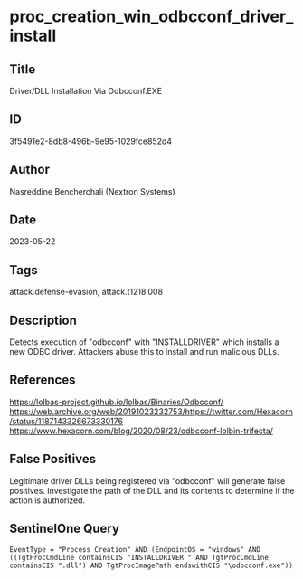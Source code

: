 # proc_creation_win_odbcconf_driver_install

## Title
Driver/DLL Installation Via Odbcconf.EXE

## ID
3f5491e2-8db8-496b-9e95-1029fce852d4

## Author
Nasreddine Bencherchali (Nextron Systems)

## Date
2023-05-22

## Tags
attack.defense-evasion, attack.t1218.008

## Description
Detects execution of "odbcconf" with "INSTALLDRIVER" which installs a new ODBC driver. Attackers abuse this to install and run malicious DLLs.

## References
https://lolbas-project.github.io/lolbas/Binaries/Odbcconf/
https://web.archive.org/web/20191023232753/https://twitter.com/Hexacorn/status/1187143326673330176
https://www.hexacorn.com/blog/2020/08/23/odbcconf-lolbin-trifecta/

## False Positives
Legitimate driver DLLs being registered via "odbcconf" will generate false positives. Investigate the path of the DLL and its contents to determine if the action is authorized.

## SentinelOne Query
```
EventType = "Process Creation" AND (EndpointOS = "windows" AND ((TgtProcCmdLine containsCIS "INSTALLDRIVER " AND TgtProcCmdLine containsCIS ".dll") AND TgtProcImagePath endswithCIS "\odbcconf.exe"))

```